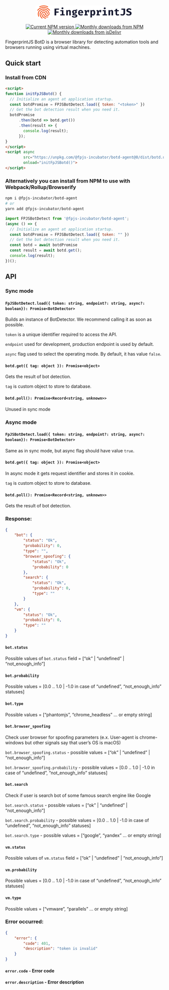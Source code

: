 <p align="center">
  <a href="https://fingerprintjs.com">
    <img src="resources/logo.svg" alt="FingerprintJS" width="312px" />
  </a>
</p>
<p align="center">
  <a href="https://www.npmjs.com/package/@fpjs-incubator/botd-agent">
    <img src="https://img.shields.io/npm/v/@fpjs-incubator/botd-agent.svg" alt="Current NPM version">
  </a>
  <a href="https://www.npmjs.com/package/@fpjs-incubator/botd-agent">
    <img src="https://img.shields.io/npm/dm/@fpjs-incubator/botd-agent.svg" alt="Monthly downloads from NPM">
  </a>
  <a href="https://www.jsdelivr.com/package/npm/@fpjs-incubator/botd-agent">
    <img src="https://img.shields.io/jsdelivr/npm/hm/@fpjs-incubator/botd-agent.svg" alt="Monthly downloads from jsDelivr">
  </a>
</p>

FingerprintJS BotD is a browser library for detecting automation tools and browsers running using virtual machines.

## Quick start

### Install from CDN

```html
<script>
function initFpJSBotd() {
  // Initialize an agent at application startup.
  const botdPromise = FPJSBotDetect.load({ token: "<token>" })
  // Get the bot detection result when you need it.
  botdPromise
      .then(botd => botd.get())
      .then(result => {
        console.log(result);
      });
}
</script>
<script async 
        src="https://unpkg.com/@fpjs-incubator/botd-agent@0/dist/botd.umd.min.js" 
        onload="initFpJSBotd()">
</script>
```

### Alternatively you can install from NPM to use with Webpack/Rollup/Browserify

```bash
npm i @fpjs-incubator/botd-agent
# or
yarn add @fpjs-incubator/botd-agent
```

```js
import FPJSBotDetect from '@fpjs-incubator/botd-agent';
(async () => {
  // Initialize an agent at application startup.
  const botdPromise = FPJSBotDetect.load({ token: "" })
  // Get the bot detection result when you need it.
  const botd = await botdPromise
  const result = await botd.get();
  console.log(result);
})();
```

## API

### Sync mode

#### `FpJSBotDetect.load({ token: string, endpoint?: string, async?: boolean}): Promise<BotDetector>`

Builds an instance of BotDetector. We recommend calling it as soon as possible.

`token` is a unique identifier required to access the API.

`endpoint` used for development, production endpoint is used by default.

`async` flag used to select the operating mode. By default, it has value `false`.

#### `botd.get({ tag: object }): Promise<object>`

Gets the result of bot detection.

`tag` is custom object to store to database.

#### `botd.poll(): Promise<Record<string, unknown>>`

Unused in sync mode

### Async mode

#### `FpJSBotDetect.load({ token: string, endpoint?: string, async?: boolean}): Promise<BotDetector>`

Same as in sync mode, but async flag should have value `true`.

#### `botd.get({ tag: object }): Promise<object>`

In async mode it gets request identifier and stores it in cookie.

`tag` is custom object to store to database.

#### `botd.poll(): Promise<Record<string, unknown>>`

Gets the result of bot detection.

### Response:

```json
{
    "bot": {
        "status": "Ok",
        "probability": 0,
        "type": "",
        "browser_spoofing": {
            "status": "Ok",
            "probability": 0
        },
        "search": {
            "status": "Ok",
            "probability": 0,
            "type": ""
        }
    },
    "vm": {
        "status": "Ok",
        "probability": 0,
        "type": ""
    }
}
```

#### `bot.status`

Possible values of `bot.status` field = [“ok” | “undefined” | “not_enough_info”]

#### `bot.probability`

Possible values = [0.0 .. 1.0 | -1.0 in case of “undefined”, “not_enough_info” statuses]

#### `bot.type`

Possible values = [“phantomjs”, “chrome_headless” … or empty string]

#### `bot.browser_spoofing`

Check user browser for spoofing parameters (e.x. User-agent is chrome-windows but other signals say that user’s OS is macOS)

`bot.browser_spoofing.status` - possible values = [“ok” | “undefined” | “not_enough_info”]

`bot.browser_spoofing.probability` - possible values = [0.0 .. 1.0 | -1.0 in case of “undefined”, “not_enough_info” statuses]

#### `bot.search`

Check if user is search bot of some famous search engine like Google

`bot.search.status` - possible values = [“ok” | “undefined” | “not_enough_info”]

`bot.search.probability` - possible values = [0.0 .. 1.0 | -1.0 in case of “undefined”, “not_enough_info” statuses]

`bot.search.type` - possible values = [“google”, “yandex” … or empty string]

#### `vm.status`

Possible values of `vm.status` field = [“ok” | “undefined” | “not_enough_info”]

#### `vm.probability`

Possible values = [0.0 .. 1.0 | -1.0 in case of “undefined”, “not_enough_info” statuses]

#### `vm.type`

Possible values = [“vmware”, “parallels” … or empty string]

### Error occurred:

```json
{
    "error": {
        "code": 401,
        "description": "token is invalid"
    }
}
```

#### `error.code` - Error code

#### `error.description` - Error description
